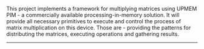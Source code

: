 This project implements a framework for multiplying matrices using UPMEM PIM - a commercially available processing-in-memory solution. It will provide all necessary primitives to execute and control the process of matrix multiplication on this device. Those are - providing the patterns for distributing the matrices, executing operations and gathering results.

---
